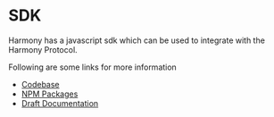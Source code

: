 # SDK

Harmony has a javascript sdk which can be used to integrate with the Harmony Protocol.

Following are some links for more information

* [Codebase](https://github.com/harmony-one/sdk)
* [NPM Packages](https://www.npmjs.com/package/@harmony-js/core)
* [Draft Documentation](https://harmony-js-sdk-doc.s3-us-west-1.amazonaws.com/index.html)

